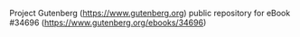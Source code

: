 Project Gutenberg (https://www.gutenberg.org) public repository for eBook #34696 (https://www.gutenberg.org/ebooks/34696)
